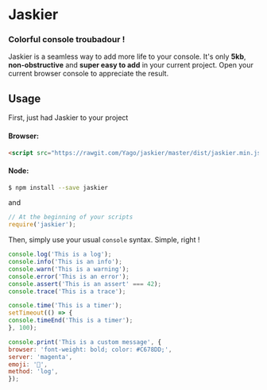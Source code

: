 # Jaskier
### Colorful console troubadour !

Jaskier is a seamless way to add more life to your console. It's only **5kb**, **non-obstructive** and **super easy to add** in your current project. Open your current browser console to appreciate the result.

## Usage
First, just had Jaskier to your project

#### Browser:
```html
<script src="https://rawgit.com/Yago/jaskier/master/dist/jaskier.min.js"></script>
```
#### Node:
```bash
$ npm install --save jaskier
```
and
```javascript
// At the beginning of your scripts
require('jaskier');
```
Then, simply use your usual <code>console</code> syntax. Simple, right !

```javascript
console.log('This is a log');
console.info('This is an info');
console.warn('This is a warning');
console.error('This is an error');
console.assert('This is an assert' === 42);
console.trace('This is a trace');

console.time('This is a timer');
setTimeout(() => {
console.timeEnd('This is a timer');
}, 100);

console.print('This is a custom message', {
browser: 'font-weight: bold; color: #C678DD;',
server: 'magenta',
emoji: '👻',
method: 'log',
});
```